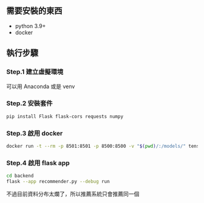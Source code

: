 ## 需要安裝的東西

* python 3.9+
* docker

## 執行步驟

### Step.1 建立虛擬環境

可以用 Anaconda 或是 venv

### Step.2 安裝套件

```bash
pip install Flask flask-cors requests numpy
```

### Step.3 啟用 docker

```bash
docker run -t --rm -p 8501:8501 -p 8500:8500 -v "$(pwd)/:/models/" tensorflow/serving --model_config_file=/models/models.config
```

### Step.4 啟用 flask app

```bash
cd backend
flask --app recommender.py --debug run
```

不過目前資料分布太爛了，所以推薦系統只會推薦同一個
